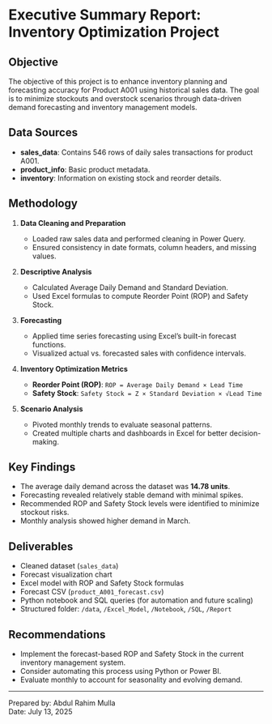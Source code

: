 # Executive Summary Report: Inventory Optimization Project

## Objective
The objective of this project is to enhance inventory planning and forecasting accuracy for Product A001 using historical sales data. The goal is to minimize stockouts and overstock scenarios through data-driven demand forecasting and inventory management models.

## Data Sources
- **sales_data**: Contains 546 rows of daily sales transactions for product A001.
- **product_info**: Basic product metadata.
- **inventory**: Information on existing stock and reorder details.

## Methodology
1. **Data Cleaning and Preparation**
   - Loaded raw sales data and performed cleaning in Power Query.
   - Ensured consistency in date formats, column headers, and missing values.

2. **Descriptive Analysis**
   - Calculated Average Daily Demand and Standard Deviation.
   - Used Excel formulas to compute Reorder Point (ROP) and Safety Stock.

3. **Forecasting**
   - Applied time series forecasting using Excel’s built-in forecast functions.
   - Visualized actual vs. forecasted sales with confidence intervals.

4. **Inventory Optimization Metrics**
   - **Reorder Point (ROP)**: `ROP = Average Daily Demand × Lead Time`
   - **Safety Stock**: `Safety Stock = Z × Standard Deviation × √Lead Time`

5. **Scenario Analysis**
   - Pivoted monthly trends to evaluate seasonal patterns.
   - Created multiple charts and dashboards in Excel for better decision-making.

## Key Findings
- The average daily demand across the dataset was **14.78 units**.
- Forecasting revealed relatively stable demand with minimal spikes.
- Recommended ROP and Safety Stock levels were identified to minimize stockout risks.
- Monthly analysis showed higher demand in March.

## Deliverables
- Cleaned dataset (`sales_data`)
- Forecast visualization chart
- Excel model with ROP and Safety Stock formulas
- Forecast CSV (`product_A001_forecast.csv`)
- Python notebook and SQL queries (for automation and future scaling)
- Structured folder: `/data`, `/Excel_Model`, `/Notebook`, `/SQL`, `/Report`

## Recommendations
- Implement the forecast-based ROP and Safety Stock in the current inventory management system.
- Consider automating this process using Python or Power BI.
- Evaluate monthly to account for seasonality and evolving demand.

---

Prepared by: Abdul Rahim Mulla  
Date: July 13, 2025